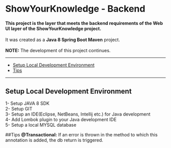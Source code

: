 # ShowYourKnowledge - Backend

#### This project is the layer that meets the backend requirements of the Web UI layer of the ShowYourKnowledge project.

It was created as a **Java 8 Spring Boot Maven** project.</br></br>
**NOTE:** The development of this project continues.

---
- [Setup Local Development Environment](#setup-local-development-environment)
- [Tips](#tips)
---

## Setup Local Development Environment
1- Setup JAVA 8 SDK <br>
2- Setup GIT <br>
3- Setup an IDE(Eclipse, NetBeans, Intellij etc.) for Java development <br>
4- Add Lombok plugin to your Java development IDE <br>
5- Setup a local MYSQL database <br>

##Tips
**@Transactional:** If an error is thrown in the method to which this annotation is added, the db return is triggered.
